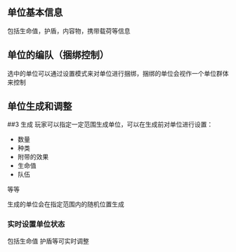 ## 单位基本信息
包括生命值，护盾，内容物，携带载荷等信息
## 单位的编队（捆绑控制）
选中的单位可以通过设置模式来对单位进行捆绑，捆绑的单位会视作一个单位群体来控制
## 单位生成和调整 
##3 生成
玩家可以指定一定范围生成单位，可以在生成前对单位进行设置：
- 数量
- 种类
- 附带的效果
- 生命值
- 队伍

等等

生成的单位会在指定范围内的随机位置生成
### 实时设置单位状态
包括生命值 护盾等可实时调整

